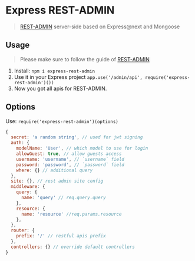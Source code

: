 # Express REST-ADMIN
> [REST-ADMIN](https://github.com/wxs77577/rest-admin) server-side based on Express@next and Mongoose

## Usage
> Please make sure to follow the guide of [REST-ADMIN](https://github.com/wxs77577/rest-admin)
1. Install: `npm i express-rest-admin`
2. Use it in your Express project
  `app.use('/admin/api', require('express-rest-admin')())`
3. Now you got all apis for REST-ADMIN.

## Options

Use: `require('express-rest-admin')(options)`

```javascript
{
  secret: 'a random string', // used for jwt signing
  auth: {
    modelName: 'User', // which model to use for login
    allowGuest: true, // allow guests access
    username: 'username', // `username` field
    password: 'password', // `password` field
    where: {} // additional query
  },
  site: {}, // rest admin site config
  middleware: {
    query: {
      name: 'query' // req.query.query
    },
    resource: {
      name: 'resource' //req.params.resource
    },
  },
  router: {
    prefix: '/' // restful apis prefix
  },
  controllers: {} // override default controllers
}
```